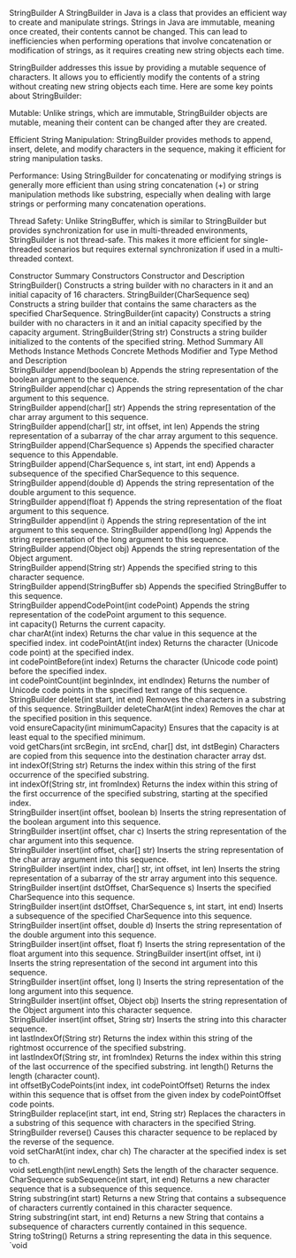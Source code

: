 StringBuilder
A StringBuilder in Java is a class that provides an efficient way to create and manipulate strings. Strings in Java are immutable, meaning once created, their contents cannot be changed. This can lead to inefficiencies when performing operations that involve concatenation or modification of strings, as it requires creating new string objects each time.

StringBuilder addresses this issue by providing a mutable sequence of characters. It allows you to efficiently modify the contents of a string without creating new string objects each time. Here are some key points about StringBuilder:

Mutable: Unlike strings, which are immutable, StringBuilder objects are mutable, meaning their content can be changed after they are created.

Efficient String Manipulation: StringBuilder provides methods to append, insert, delete, and modify characters in the sequence, making it efficient for string manipulation tasks.

Performance: Using StringBuilder for concatenating or modifying strings is generally more efficient than using string concatenation (+) or string manipulation methods like substring, especially when dealing with large strings or performing many concatenation operations.

Thread Safety: Unlike StringBuffer, which is similar to StringBuilder but provides synchronization for use in multi-threaded environments, StringBuilder is not thread-safe. This makes it more efficient for single-threaded scenarios but requires external synchronization if used in a multi-threaded context.

Constructor Summary
Constructors	Constructor and Description
StringBuilder()	Constructs a string builder with no characters in it and an initial capacity of 16 characters.
StringBuilder(CharSequence seq)	Constructs a string builder that contains the same characters as the specified CharSequence.
StringBuilder(int capacity)	Constructs a string builder with no characters in it and an initial capacity specified by the capacity argument.
StringBuilder(String str)	Constructs a string builder initialized to the contents of the specified string.
Method Summary
All Methods	Instance Methods	Concrete Methods
Modifier and Type	Method and Description	
StringBuilder append(boolean b)	Appends the string representation of the boolean argument to the sequence.	
StringBuilder append(char c)	Appends the string representation of the char argument to this sequence.	
StringBuilder append(char[] str)	Appends the string representation of the char array argument to this sequence.	
StringBuilder append(char[] str, int offset, int len)	Appends the string representation of a subarray of the char array argument to this sequence.	
StringBuilder append(CharSequence s)	Appends the specified character sequence to this Appendable.	
StringBuilder append(CharSequence s, int start, int end)	Appends a subsequence of the specified CharSequence to this sequence.	
StringBuilder append(double d)	Appends the string representation of the double argument to this sequence.	
StringBuilder append(float f)	Appends the string representation of the float argument to this sequence.	
StringBuilder append(int i)	Appends the string representation of the int argument to this sequence.	
StringBuilder append(long lng)	Appends the string representation of the long argument to this sequence.	
StringBuilder append(Object obj)	Appends the string representation of the Object argument.	
StringBuilder append(String str)	Appends the specified string to this character sequence.	
StringBuilder append(StringBuffer sb)	Appends the specified StringBuffer to this sequence.	
StringBuilder appendCodePoint(int codePoint)	Appends the string representation of the codePoint argument to this sequence.	
int capacity()	Returns the current capacity.	
char charAt(int index)	Returns the char value in this sequence at the specified index.	
int codePointAt(int index)	Returns the character (Unicode code point) at the specified index.	
int codePointBefore(int index)	Returns the character (Unicode code point) before the specified index.	
int codePointCount(int beginIndex, int endIndex)	Returns the number of Unicode code points in the specified text range of this sequence.	
StringBuilder delete(int start, int end)	Removes the characters in a substring of this sequence.	
StringBuilder deleteCharAt(int index)	Removes the char at the specified position in this sequence.	
void ensureCapacity(int minimumCapacity)	Ensures that the capacity is at least equal to the specified minimum.	
void getChars(int srcBegin, int srcEnd, char[] dst, int dstBegin)	Characters are copied from this sequence into the destination character array dst.	
int indexOf(String str)	Returns the index within this string of the first occurrence of the specified substring.	
int indexOf(String str, int fromIndex)	Returns the index within this string of the first occurrence of the specified substring, starting at the specified index.	
StringBuilder insert(int offset, boolean b)	Inserts the string representation of the boolean argument into this sequence.	
StringBuilder insert(int offset, char c)	Inserts the string representation of the char argument into this sequence.	
StringBuilder insert(int offset, char[] str)	Inserts the string representation of the char array argument into this sequence.	
StringBuilder insert(int index, char[] str, int offset, int len)	Inserts the string representation of a subarray of the str array argument into this sequence.	
StringBuilder insert(int dstOffset, CharSequence s)	Inserts the specified CharSequence into this sequence.	
StringBuilder insert(int dstOffset, CharSequence s, int start, int end)	Inserts a subsequence of the specified CharSequence into this sequence.	
StringBuilder insert(int offset, double d)	Inserts the string representation of the double argument into this sequence.	
StringBuilder insert(int offset, float f)	Inserts the string representation of the float argument into this sequence.	
StringBuilder insert(int offset, int i)	Inserts the string representation of the second int argument into this sequence.	
StringBuilder insert(int offset, long l)	Inserts the string representation of the long argument into this sequence.	
StringBuilder insert(int offset, Object obj)	Inserts the string representation of the Object argument into this character sequence.	
StringBuilder insert(int offset, String str)	Inserts the string into this character sequence.	
int lastIndexOf(String str)	Returns the index within this string of the rightmost occurrence of the specified substring.	
int lastIndexOf(String str, int fromIndex)	Returns the index within this string of the last occurrence of the specified substring.	
int length()	Returns the length (character count).	
int offsetByCodePoints(int index, int codePointOffset)	Returns the index within this sequence that is offset from the given index by codePointOffset code points.	
StringBuilder replace(int start, int end, String str)	Replaces the characters in a substring of this sequence with characters in the specified String.	
StringBuilder reverse()	Causes this character sequence to be replaced by the reverse of the sequence.	
void setCharAt(int index, char ch)	The character at the specified index is set to ch.	
void setLength(int newLength)	Sets the length of the character sequence.	
CharSequence subSequence(int start, int end)	Returns a new character sequence that is a subsequence of this sequence.	
String substring(int start)	Returns a new String that contains a subsequence of characters currently contained in this character sequence.	
String substring(int start, int end)	Returns a new String that contains a subsequence of characters currently contained in this sequence.	
String toString()	Returns a string representing the data in this sequence.	
`void	
